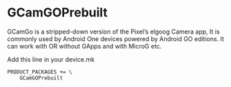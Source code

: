 # GCamGOPrebuilt

GCamGo is a stripped-down version of the Pixel’s elgoog Camera app, It is commonly used by Android One devices powered by Android GO editions. It can work with OR without GApps and with MicroG etc. 

Add this line in your device.mk


```
PRODUCT_PACKAGES += \
    GCamGOPrebuilt
```

